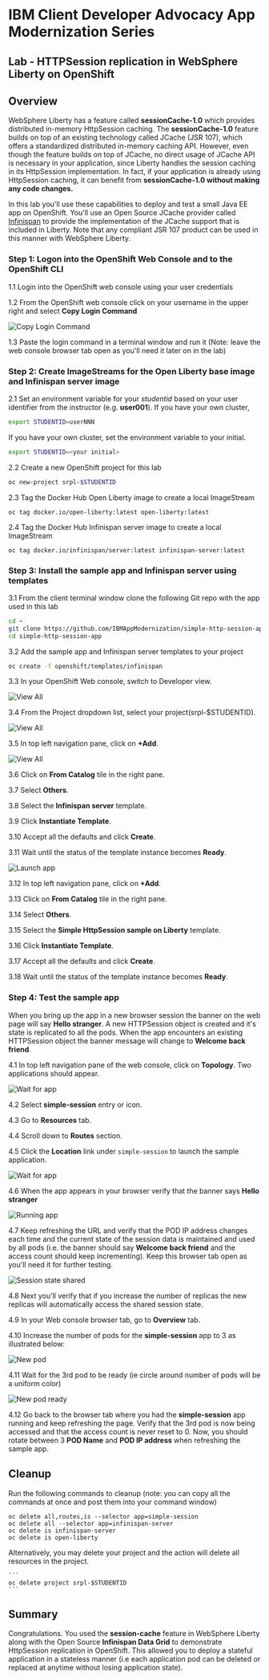 # IBM Client Developer Advocacy App Modernization Series

## Lab - HTTPSession replication in WebSphere Liberty on OpenShift

## Overview

WebSphere Liberty has a feature called **sessionCache-1.0** which provides distributed in-memory HttpSession caching. The **sessionCache-1.0** feature builds on top of an existing technology called JCache (JSR 107), which offers a standardized distributed in-memory caching API. However, even though the feature builds on top of JCache, no direct usage of JCache API is necessary in your application, since Liberty handles the session caching in its HttpSession implementation. In fact, if your application is already using HttpSession caching, it can benefit from **sessionCache-1.0 without making any code changes.**

In this lab you'll use these  capabilities  to deploy and test  a small Java EE app on OpenShift. You'll use an Open Source JCache provider called [Infinispan](https://infinispan.org) to provide the implementation of the JCache support that is included in Liberty. Note that any compliant JSR 107 product can be used in this manner with WebSphere Liberty.

### Step 1: Logon into the OpenShift Web Console and to the OpenShift CLI

1.1 Login into the OpenShift web console using  your user credentials

1.2 From the OpenShift web console click on your username in the upper right and select **Copy Login Command**

   ![Copy Login Command](images/ss0-1.png)

1.3 Paste the login command in a terminal window and run it (Note: leave the web console browser tab open as you'll need it later on in the lab)

### Step 2: Create ImageStreams for the Open Liberty base image and Infinispan server image

2.1 Set an environment variable for your *studentid* based on your user identifier from the instructor (e.g. **user001**). If you have your own cluster, 

```bash
export STUDENTID=userNNN
```

If you have your own cluster, set the environment variable to your initial.

```bash
export STUDENTID=<your initial>
```
2.2 Create a new OpenShift project for this lab

   ```bash
   oc new-project srpl-$STUDENTID
   ```

2.3 Tag the Docker Hub Open Liberty  image to create a local ImageStream

   ```
   oc tag docker.io/open-liberty:latest open-liberty:latest
   ```

2.4 Tag the Docker Hub Infinispan server image to create a local ImageStream

   ```
   oc tag docker.io/infinispan/server:latest infinispan-server:latest
   ```

### Step 3: Install the sample app and Infinispan server using templates  

3.1  From the client terminal window clone the following Git repo with the app used in this lab

   ```bash
   cd ~
   git clone https://github.com/IBMAppModernization/simple-http-session-app.git
   cd simple-http-session-app
   ```

3.2 Add the sample app  and Infinispan server templates to your project

   ```bash
   oc create -f openshift/templates/infinispan
   ```

3.3 In your OpenShift Web console, switch to Developer view.

   ![View All](images/ss0-2.png)

3.4 From the Project dropdown list, select your project(srpl-$STUDENTID).

   ![View All](images/ss0-3.png)

3.5 In top left navigation pane, click on **+Add**.

   ![View All](images/ss1-1.png)

3.6 Click on **From Catalog** tile in the right pane.

3.7 Select **Others**.

3.8 Select the **Infinispan server** template.

3.9 Click **Instantiate Template**.

3.10 Accept all the defaults and click **Create**.

3.11 Wait until the status of the template instance becomes **Ready**.

   ![Launch app](images/ss2-1.png)

3.12 In top left navigation pane, click on **+Add**.

3.13 Click on **From Catalog** tile in the right pane.

3.14 Select **Others**.

3.15 Select the **Simple HttpSession sample on Liberty** template.

3.16 Click **Instantiate Template**.

3.17 Accept all the defaults and click **Create**.

3.18 Wait until the status of the template instance becomes **Ready**.


### Step 4: Test the sample app

When you bring up the app in a new browser session the banner on the web page will say  **Hello stranger**. A new HTTPSession object is created and it's state is replicated to all the pods. When the app encounters an existing HTTPSession object the banner message will change to **Welcome back friend**.  

4.1 In top left navigation pane of the web console, click on **Topology**. Two applications should appear.

  ![Wait for app](images/ss3-1.png)

4.2 Select **simple-session** entry or icon.

4.3 Go to **Resources** tab.

4.4 Scroll down to **Routes** section.

4.5 Click the **Location** link under `simple-session` to launch the sample application.

  ![Wait for app](images/ss3-2.png)

4.6 When the app appears in your browser verify that the banner says **Hello stranger**

   ![Running app](images/ss4.png)

4.7 Keep refreshing the URL and verify that the POD IP address changes each time and the current state of the session data is maintained and used by all pods (i.e. the banner should say **Welcome back friend**  and the access count should keep incrementing). Keep this browser tab open as you'll need it for further testing.

   ![Session state shared](images/ss5.png)

4.8 Next you'll verify that if you increase the number of replicas the new replicas will automatically access the shared session state. 

4.9 In your Web console browser tab, go to **Overview** tab.

4.10 Increase the number of pods for the **simple-session** app to 3 as illustrated below:

   ![New pod](images/ss6-1.png)

4.11 Wait for the 3rd pod to be ready (ie circle around number of pods will be a  uniform  color)

   ![New pod ready](images/ss7-1.png)

4.12 Go back to the browser tab where you had the **simple-session** app running and keep refreshing the page. Verify that the 3rd pod is now being accessed and that the access count is never reset to 0. Now, you should rotate between 3 **POD Name** and **POD IP address** when refreshing the sample app.

## Cleanup

Run the following commands to cleanup (note: you can copy all the commands at once and post them into your command window)

   ```
   oc delete all,routes,is --selector app=simple-session
   oc delete all --selector app=infinispan-server
   oc delete is infinispan-server
   oc delete is open-liberty
   ```
Alternatively, you may delete your project and the action will delete all resources in the project.

    ```
    oc delete project srpl-$STUDENTID
    ```

## Summary
Congratulations. You used the **session-cache** feature in WebSphere Liberty along with the Open Source **Infinispan Data Grid** to demonstrate HttpSession replication in OpenShift. This allowed you to  deploy  a stateful application in a stateless manner (i.e each application pod can be deleted or replaced at anytime without losing application state).

